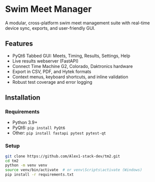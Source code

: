 # Swim Meet Manager

A modular, cross-platform swim meet management suite with real-time device sync, exports, and user-friendly GUI.

## Features
- PyQt6 Tabbed GUI: Meets, Timing, Results, Settings, Help
- Live results webserver (FastAPI)
- Connect Time Machine G2, Colorado, Daktronics hardware
- Export in CSV, PDF, and Hytek formats
- Context menus, keyboard shortcuts, and inline validation
- Robust test coverage and error logging

## Installation
### Requirements
- Python 3.9+
- PyQt6: `pip install PyQt6`
- Other: `pip install fastapi pytest pytest-qt`

### Setup
```sh
git clone https://github.com/Alex1-stack-dev/tm2.git
cd tm2
python -m venv venv
source venv/bin/activate  # or venv\Scripts\activate (Windows)
pip install -r requirements.txt
